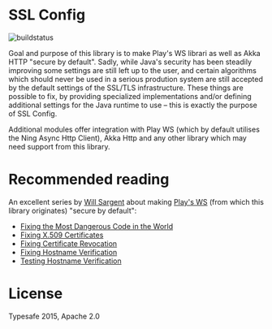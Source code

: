 SSL Config
==========
![buildstatus](https://travis-ci.org/typesafehub/ssl-config.svg)

Goal and purpose of this library is to make Play's WS librari as well as Akka HTTP "secure by default".
Sadly, while Java's security has been steadily improving some settings are still left up to the user,
and certain algorithms which should never be used in a serious prodution system are still accepted by 
the default settings of the SSL/TLS infrastructure. These things are possible to fix, by providing specialized 
implementations and/or defining additional settings for the Java runtime to use – this is exactly the purpose of SSL Config.

Additional modules offer integration with Play WS (which by default utilises the Ning Async Http Client), 
Akka Http and any other library which may need support from this library.

Recommended reading
===================

An excellent series by [Will Sargent](https://github.com/wsargent) about making
[Play's WS](https://www.playframework.com/documentation/2.4.x/ScalaWS) (from which this library originates) "secure by default":

- [Fixing the Most Dangerous Code in the World](https://tersesystems.com/2014/01/13/fixing-the-most-dangerous-code-in-the-world/)
- [Fixing X.509 Certificates](https://tersesystems.com/2014/03/20/fixing-x509-certificates/)
- [Fixing Certificate Revocation](https://tersesystems.com/2014/03/22/fixing-certificate-revocation/)
- [Fixing Hostname Verification](https://tersesystems.com/2014/03/23/fixing-hostname-verification/) 
- [Testing Hostname Verification](https://tersesystems.com/2014/03/31/testing-hostname-verification)

License
=======

Typesafe 2015, Apache 2.0
